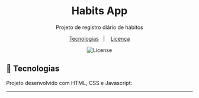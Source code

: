 <h1 align="center"> Habits App </h1>

<p align="center">
Projeto de registro diário de hábitos
</p>

<p align="center">
  <a href="#-tecnologias">Tecnologias</a>&nbsp;&nbsp;&nbsp;|&nbsp;&nbsp;&nbsp;
  <a href="#memo-licença">Licença</a>
</p>

<p align="center">
  <img alt="License" src="https://images-wixmp-ed30a86b8c4ca887773594c2.wixmp.com/f/b06e2fe2-632f-49e4-9c57-02b342ca72f7/dfo7do1-281f0361-b54e-4a47-906c-2ca81d92ba58.png/v1/fill/w_1280,h_609,q_80,strp/habits_by_flameefx_dfo7do1-fullview.jpg?token=eyJ0eXAiOiJKV1QiLCJhbGciOiJIUzI1NiJ9.eyJzdWIiOiJ1cm46YXBwOjdlMGQxODg5ODIyNjQzNzNhNWYwZDQxNWVhMGQyNmUwIiwiaXNzIjoidXJuOmFwcDo3ZTBkMTg4OTgyMjY0MzczYTVmMGQ0MTVlYTBkMjZlMCIsIm9iaiI6W1t7ImhlaWdodCI6Ijw9NjA5IiwicGF0aCI6IlwvZlwvYjA2ZTJmZTItNjMyZi00OWU0LTljNTctMDJiMzQyY2E3MmY3XC9kZm83ZG8xLTI4MWYwMzYxLWI1NGUtNGE0Ny05MDZjLTJjYTgxZDkyYmE1OC5wbmciLCJ3aWR0aCI6Ijw9MTI4MCJ9XV0sImF1ZCI6WyJ1cm46c2VydmljZTppbWFnZS5vcGVyYXRpb25zIl19.T0owphBymv8zKWW8F61KWvFN_nydRlroN5ty5vw0KV8">
</p>

## 🚀 Tecnologias

Projeto desenvolvido com HTML, CSS e Javascript:

---
